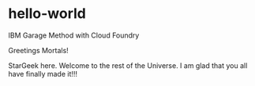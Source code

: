 # hello-world
IBM Garage Method with Cloud Foundry

Greetings Mortals!

StarGeek here. Welcome to the rest of the Universe. I am glad that you all have finally made it!!!

